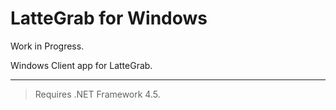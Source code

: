 LatteGrab for Windows
=====================

Work in Progress.

Windows Client app for LatteGrab.

----------

> Requires .NET Framework 4.5.


